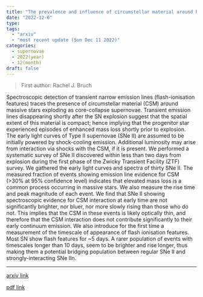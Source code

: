 ```yaml
---
title: "The prevalence and influence of circumstellar material around hydrogen-rich supernova progenitors"
date: "2022-12-6"
type:
tags:
  - "arxiv"
  - "most recent update (Sun Dec 11 2022)"
categories:
  - supernovae
  - 2022(year)
  - 12(month)
draft: false
---
```


> First author: Rachel J. Bruch

 Spectroscopic detection of transient narrow emission lines (flash-ionisation
features) traces the presence of circumstellar material (CSM) around massive
stars exploding as core-collapse supernovae. Transient emission lines
disappearing shortly after the SN explosion suggest that the spatial extent of
this material is compact; hence implying that the progenitor star experienced
episodes of enhanced mass loss shortly prior to explosion. The early light
curves of Type II supernovae (SNe II) are assumed to be initially powered by
shock-cooling emission. Additional luminosity may arise from interaction via
shocks with the CSM, if it is present. We performed a systematic survey of SNe
II discovered within less than two days from explosion during the first phase
of the Zwicky Transient Facility (ZTF) survey. We gathered the early light
curves and spectra of thirty SNe II. The measured fraction of events showing
emission line evidence for CSM (>30% at 95% confidence level) indicates that
elevated mass loss is a common process occurring in massive stars. We also
measure the rise time and peak magnitude of each event. We find that SNe II
showing spectroscopic evidence for CSM interaction at early time are not
significantly brighter, nor bluer, nor more slowly rising than those who do
not. This implies that the CSM in these events is likely optically thin, and
therefore that the CSM interaction does not contribute significantly to their
early continuum emission. We also introduce for the first time a measurement of
the timescale of appearance of flash ionisation features. Most SN show flash
features for ~5 days. A rarer population of events with timescales longer than
10 days, seem to be brighter and rise longer, thus making them a potential
bridging population between regular SNe II and strongly-interacting SNe IIn.

---
[arxiv link](http://arxiv.org/abs/2212.03313v1)

[pdf link](http://arxiv.org/pdf/2212.03313v1)